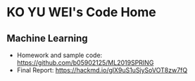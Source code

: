 # KO YU WEI's Code Home
## Machine Learning
* Homework and sample code: https://github.com/b05902125/ML2019SPRING
* Final Report: https://hackmd.io/glX9uS1uSjySoVOT8zw7fQ
